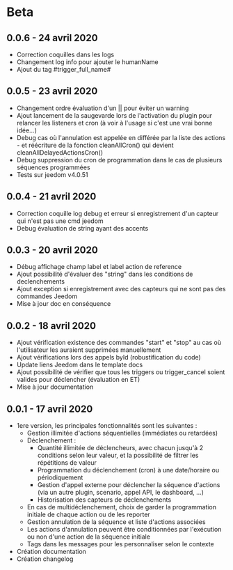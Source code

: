 # Beta

0.0.6 - 24 avril 2020
---

* Correction coquilles dans les logs
* Changement log info pour ajouter le humanName
* Ajout du tag #trigger_full_name#

0.0.5 - 23 avril 2020
---

* Changement ordre évaluation d'un || pour éviter un warning
* Ajout lancement de la saugevarde lors de l'activation du plugin pour relancer les listeners et cron (à voir à l'usage si c'est une vrai bonne idée...)
* Debug cas où l'annulation est appelée en différée par la liste des actions - et réécriture de la fonction cleanAllCron() qui devient cleanAllDelayedActionsCron()
* Debug suppression du cron de programmation dans le cas de plusieurs séquences programmées
* Tests sur jeedom v4.0.51

0.0.4 - 21 avril 2020
---

* Correction coquille log debug et erreur si enregistrement d'un capteur qui n'est pas une cmd jeedom
* Debug évaluation de string ayant des accents

0.0.3 - 20 avril 2020
---

* Débug affichage champ label et label action de reference
* Ajout possibilité d'évaluer des "string" dans les conditions de declenchements
* Ajout exception si enregistrement avec des capteurs qui ne sont pas des commandes Jeedom
* Mise à jour doc en conséquence

0.0.2 - 18 avril 2020
---

* Ajout vérification existence des commandes "start" et "stop" au cas où l'utilisateur les auraient supprimées manuellement
* Ajout vérifications lors des appels byId (robustification du code)
* Update liens Jeedom dans le template docs
* Ajout possibilité de vérifier que tous les triggers ou trigger_cancel soient valides pour déclencher (évaluation en ET)
* Mise à jour documentation

0.0.1 - 17 avril 2020
---

* 1ere version, les principales fonctionnalités sont les suivantes :
    * Gestion illimitée d'actions séquentielles (immédiates ou retardées)
    * Déclenchement :
       * Quantité illimitée de déclencheurs, avec chacun jusqu'à 2 conditions selon leur valeur, et la possibilité de filtrer les répétitions de valeur
       * Programmation du déclenchement (cron) à une date/horaire ou périodiquement
       * Gestion d'appel externe pour déclencher la séquence d'actions (via un autre plugin, scenario, appel API, le dashboard, ...)
       * Historisation des capteurs de déclenchements
    * En cas de multidéclenchement, choix de garder la programmation initiale de chaque action ou de les reporter
    * Gestion annulation de la séquence et liste d'actions associées
    * Les actions d'annulation peuvent être conditionnées par l'exécution ou non d'une action de la séquence initiale
    * Tags dans les messages pour les personnaliser selon le contexte
* Création documentation
* Création changelog
